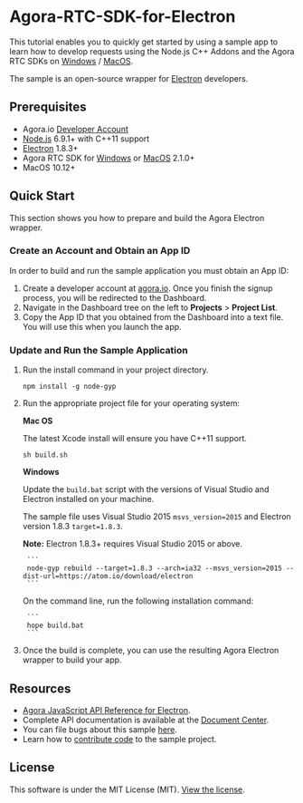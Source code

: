 # Agora-RTC-SDK-for-Electron

This tutorial enables you to quickly get started by using a sample app to learn how to develop requests using the Node.js C++ Addons and the Agora RTC SDKs on [Windows](https://docs.agora.io/en/2.2/product/Voice/API%20Reference/communication_windows_audio?platform=Windows) / [MacOS](https://docs.agora.io/en/2.2/product/Voice/API%20Reference/communication_mac_audio?platform=macOS).

The sample is an open-source wrapper for [Electron](https://electronjs.org/) developers.


## Prerequisites
- Agora.io [Developer Account](https://dashboard.agora.io/signin/)
- [Node.js](https://nodejs.org/en/download/) 6.9.1+ with C++11 support
- [Electron](https://electronjs.org) 1.8.3+
- Agora RTC SDK for [Windows](https://docs.agora.io/en/2.2/product/Voice/API%20Reference/communication_windows_audio?platform=Windows) or [MacOS](https://docs.agora.io/en/2.2/product/Voice/API%20Reference/communication_mac_audio?platform=macOS) 2.1.0+
- MacOS 10.12+

## Quick Start
This section shows you how to prepare and build the Agora Electron wrapper.

### Create an Account and Obtain an App ID
In order to build and run the sample application you must obtain an App ID: 

1. Create a developer account at [agora.io](https://dashboard.agora.io/signin/). Once you finish the signup process, you will be redirected to the Dashboard.
2. Navigate in the Dashboard tree on the left to **Projects** > **Project List**.
3. Copy the App ID that you obtained from the Dashboard into a text file. You will use this when you launch the app.

### Update and Run the Sample Application 

1. Run the install command in your project directory.

	```
	npm install -g node-gyp
	```

2. Run the appropriate project file for your operating system:

	**Mac OS**
	
	The latest Xcode install will ensure you have C++11 support.
	
	```
	sh build.sh
	```
	**Windows**
	
	Update the `build.bat` script with the versions of Visual Studio and Electron installed on your machine.

	The sample file uses Visual Studio 2015 `msvs_version=2015` and Electron version 1.8.3 `target=1.8.3`. 
		
	**Note:** Electron 1.8.3+ requires Visual Studio 2015 or above.
	
		```
		node-gyp rebuild --target=1.8.3 --arch=ia32 --msvs_version=2015 --dist-url=https://atom.io/download/electron
		```

	On the command line, run the following installation command:
	
		```
		hope build.bat
		```


3. Once the build is complete, you can use the resulting Agora Electron wrapper to build your app.


## Resources
* [Agora JavaScript API Reference for Electron](apis.md).
* Complete API documentation is available at the [Document Center](https://docs.agora.io/en/).
* You can file bugs about this sample [here](https://github.com/AgoraIO/Agora-RTC-SDK-for-Electron/issues).
* Learn how to [contribute code](contributions.md) to the sample project.


## License
This software is under the MIT License (MIT). [View the license](LICENSE.md).